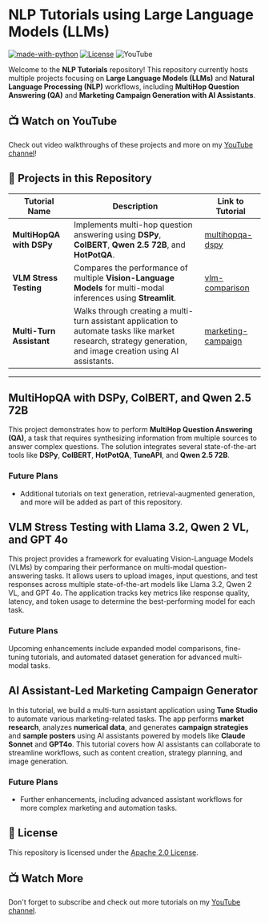 # NLP Tutorials using Large Language Models (LLMs)

[![made-with-python](https://img.shields.io/badge/Made%20with-Python-1f425f.svg)](https://www.python.org/)
[![License](https://img.shields.io/badge/License-Apache_2.0-blue.svg)](https://opensource.org/licenses/Apache-2.0)
![YouTube](https://img.shields.io/badge/YouTube-%23FF0000.svg?style=for-the-badge&logo=YouTube&logoColor=white)

Welcome to the **NLP Tutorials** repository! This repository currently hosts multiple projects focusing on **Large Language Models (LLMs)** and **Natural Language Processing (NLP)** workflows, including **MultiHop Question Answering (QA)** and **Marketing Campaign Generation with AI Assistants**.

## 📺 Watch on YouTube
Check out video walkthroughs of these projects and more on my [YouTube channel](https://www.youtube.com/@AryanKargwal)!

## 🚀 Projects in this Repository

| Tutorial Name                    | Description                                                                                                    | Link to Tutorial                 |
|----------------------------------|----------------------------------------------------------------------------------------------------------------|----------------------------------|
| **MultiHopQA with DSPy**          | Implements multi-hop question answering using **DSPy**, **ColBERT**, **Qwen 2.5 72B**, and **HotPotQA**.        | [multihopqa-dspy](./multihopqa-dspy) |
| **VLM Stress Testing**            | Compares the performance of multiple **Vision-Language Models** for multi-modal inferences using **Streamlit**. | [vlm-comparison](./vlm-comparison)   |
| **Multi-Turn Assistant** | Walks through creating a multi-turn assistant application to automate tasks like market research, strategy generation, and image creation using AI assistants. | [marketing-campaign](./multi-turn-agents) |

---

## MultiHopQA with DSPy, ColBERT, and Qwen 2.5 72B

This project demonstrates how to perform **MultiHop Question Answering (QA)**, a task that requires synthesizing information from multiple sources to answer complex questions. The solution integrates several state-of-the-art tools like **DSPy**, **ColBERT**, **HotPotQA**, **TuneAPI**, and **Qwen 2.5 72B**.

### Future Plans
- Additional tutorials on text generation, retrieval-augmented generation, and more will be added as part of this repository.

## VLM Stress Testing with Llama 3.2, Qwen 2 VL, and GPT 4o

This project provides a framework for evaluating Vision-Language Models (VLMs) by comparing their performance on multi-modal question-answering tasks. It allows users to upload images, input questions, and test responses across multiple state-of-the-art models like Llama 3.2, Qwen 2 VL, and GPT 4o. The application tracks key metrics like response quality, latency, and token usage to determine the best-performing model for each task.

### Future Plans
Upcoming enhancements include expanded model comparisons, fine-tuning tutorials, and automated dataset generation for advanced multi-modal tasks.

## AI Assistant-Led Marketing Campaign Generator

In this tutorial, we build a multi-turn assistant application using **Tune Studio** to automate various marketing-related tasks. The app performs **market research**, analyzes **numerical data**, and generates **campaign strategies** and **sample posters** using AI assistants powered by models like **Claude Sonnet** and **GPT4o**. This tutorial covers how AI assistants can collaborate to streamline workflows, such as content creation, strategy planning, and image generation.

### Future Plans
- Further enhancements, including advanced assistant workflows for more complex marketing and automation tasks.

## 📜 License
This repository is licensed under the [Apache 2.0 License](https://opensource.org/licenses/Apache-2.0).

## 📺 Watch More
Don't forget to subscribe and check out more tutorials on my [YouTube channel](https://www.youtube.com/@AryanKargwal).
